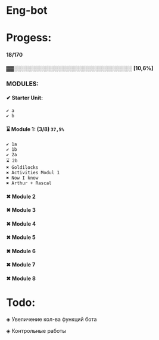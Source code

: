 # Eng-bot
# Progess:
#### 18/170  
▓▓░░░░░░░░░░░░░░░░░░░░░░░░░░░░░░░░  **[10,6%]**

### MODULES:
#### ✔ Starter Unit:
```
✔ a
✔ b
```
#### ⌛ Module 1: (3/8) `37,5%`
```
✔ 1a
✔ 1b
✔ 2a
⌛ 2b
✖ Goldilocks
✖ Activities Modul 1
✖ Now I know
✖ Arthur + Rascal
```

#### ✖ Module 2
#### ✖ Module 3
#### ✖ Module 4
#### ✖ Module 5
#### ✖ Module 6
#### ✖ Module 7
#### ✖ Module 8

# Todo:
◈ Увеличение кол-ва функций бота

◈ Контрольные работы
